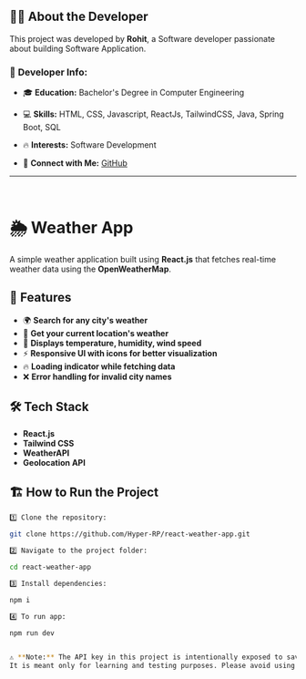 ## 👨‍💻 About the Developer  

This project was developed by **Rohit**, a Software developer passionate about building Software Application.  

### 🔹 **Developer Info:**  
- 🎓 **Education:** Bachelor's Degree in Computer Engineering  
- 💻 **Skills:** HTML, CSS, Javascript, ReactJs, TailwindCSS, Java, Spring Boot, SQL

- 🔥 **Interests:** Software Development
- 🤝 **Connect with Me:** [GitHub](https://github.com/Hyper-RP) 
---
<br>

# 🌦 Weather App

A simple weather application built using **React.js** that fetches real-time weather data using the **OpenWeatherMap**.

## 🚀 Features
- 🌍 **Search for any city's weather**  
- 📍 **Get your current location's weather**  
- 🔄 **Displays temperature, humidity, wind speed**  
- ⚡ **Responsive UI with icons for better visualization**  
- 🔥 **Loading indicator while fetching data**  
- ❌ **Error handling for invalid city names**  

## 🛠 Tech Stack
- **React.js**
- **Tailwind CSS**
- **WeatherAPI**
- **Geolocation API**

## 🏗 How to Run the Project

```bash
1️⃣ Clone the repository:  

git clone https://github.com/Hyper-RP/react-weather-app.git

2️⃣ Navigate to the project folder:

cd react-weather-app

3️⃣ Install dependencies:

npm i

4️⃣ To run app:

npm run dev


⚠️ **Note:** The API key in this project is intentionally exposed to save you time in setting up and generating a new key.  
It is meant only for learning and testing purposes. Please avoid using it in production environments.
